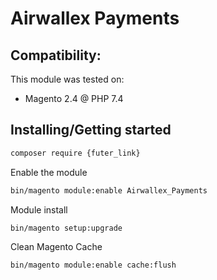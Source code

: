 # Airwallex Payments

## Compatibility:
This module was tested on:
* Magento 2.4 @ PHP 7.4

## Installing/Getting started 

```bash
composer require {futer_link}
```

Enable the module
```bash
bin/magento module:enable Airwallex_Payments
```

Module install
```bash
bin/magento setup:upgrade
```

Clean Magento Cache
```bash
bin/magento module:enable cache:flush
```

